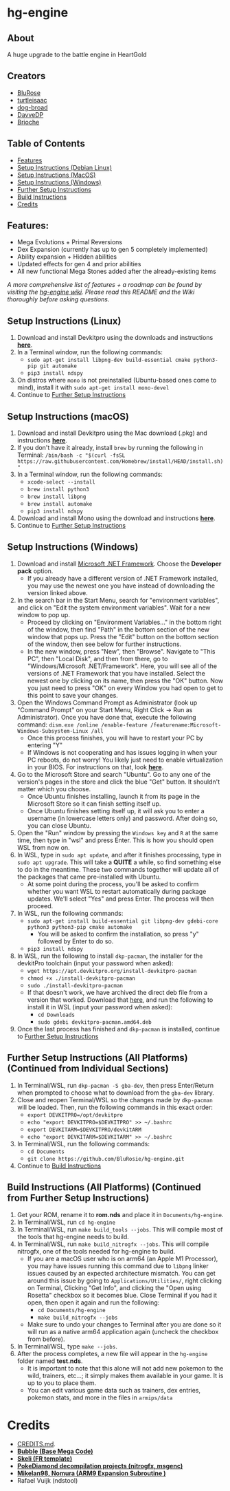 # hg-engine
## About
 A huge upgrade to the battle engine in HeartGold

## Creators
* [BluRose](https://github.com/BluRosie)
* [turtleisaac](https://github.com/turtleisaac)
* [dog-broad](https://github.com/dog-broad)
* [DavveDP](https://github.com/DavveDP)
* [Brioche](https://github.com/Brioooche)

## Table of Contents
- [Features](#features)
- [Setup Instructions (Debian Linux)](#setup-instructions-debian-linux)
- [Setup Instructions (MacOS)](#setup-instructions-macos)
- [Setup Instructions (Windows)](#setup-instructions-windows)
- [Further Setup Instructions](#further-setup-instructions-all-platforms-continued-from-individual-sections)
- [Build Instructions](#build-instructions-all-platforms-continued-from-further-setup-instructions)
- [Credits](#credits)


## Features:
* Mega Evolutions + Primal Reversions
* Dex Expansion (currently has up to gen 5 completely implemented)
* Ability expansion + Hidden abilities
* Updated effects for gen 4 and prior abilities
* All new functional Mega Stones added after the already-existing items

*A more comprehensive list of features + a roadmap can be found by visiting the [hg-engine wiki](https://github.com/BluRosie/hg-engine/wiki).  Please read this README and the Wiki thoroughly before asking questions.*

## Setup Instructions (Linux)
1. Download and install Devkitpro using the downloads and instructions [**here**][DEVKITPRO].
2. In a Terminal window, run the following commands:
    * ```sudo apt-get install libpng-dev build-essential cmake python3-pip git automake```
    * ```pip3 install ndspy```
3. On distros where `mono` is not preinstalled (Ubuntu-based ones come to mind), install it with `sudo apt-get install mono-devel`
4. Continue to [Further Setup Instructions](#further-setup-instructions-all-platforms-continued-from-individual-sections)

## Setup Instructions (macOS)
1. Download and install Devkitpro using the Mac download (.pkg) and instructions [**here**][DEVKITPRO].
2. If you don't have it already, install `brew` by running the following in Terminal: ```/bin/bash -c "$(curl -fsSL https://raw.githubusercontent.com/Homebrew/install/HEAD/install.sh)"```
3. In a Terminal window, run the following commands:
    * ```xcode-select --install```
    * ```brew install python3```
    * ```brew install libpng```
    * ```brew install automake```
    * ```pip3 install ndspy```
4. Download and install Mono using the download and instructions [**here**](https://www.mono-project.com/docs/getting-started/install/mac/).
5. Continue to [Further Setup Instructions](#further-setup-instructions-all-platforms-continued-from-individual-sections)


## Setup Instructions (Windows)
1. Download and install [Microsoft .NET Framework](https://dotnet.microsoft.com/en-us/download/dotnet-framework/net48). Choose the **Developer pack** option.
    * If you already have a different version of .NET Framework installed, you may use the newest one you have instead of downloading the version linked above.
2. In the search bar in the Start Menu, search for "environment variables", and click on "Edit the system environment variables". Wait for a new window to pop up.
    * Proceed by clicking on "Environment Variables..." in the bottom right of the window, then find "Path" in the bottom section of the new window that pops up. Press the "Edit" button on the bottom section of the window, then see below for further instructions.
    * In the new window, press "New", then "Browse". Navigate to "This PC", then "Local Disk", and then from there, go to "Windows/Microsoft .NET/Framework". Here, you will see all of the versions of .NET Framework that you have installed. Select the newest one by clicking on its name, then press the "OK" button. Now you just need to press "OK" on every Window you had open to get to this point to save your changes.
3. Open the Windows Command Prompt as Administrator (look up "Command Prompt" on your Start Menu, Right Click -> Run as Administrator). Once you have done that, execute the following command: ```dism.exe /online /enable-feature /featurename:Microsoft-Windows-Subsystem-Linux /all```
    * Once this process finishes, you will have to restart your PC by entering "Y"
    * If Windows is not cooperating and has issues logging in when your PC reboots, do not worry! You likely just need to enable virtualization in your BIOS. For instructions on that, look [**here**](https://bce.berkeley.edu/enabling-virtualization-in-your-pc-bios.html).
4. Go to the Microsoft Store and search "Ubuntu". Go to any one of the version's pages in the store and click the blue "Get" button.  It shouldn't matter which you choose.
    * Once Ubuntu finishes installing, launch it from its page in the Microsoft Store so it can finish setting itself up.
    * Once Ubuntu finishes setting itself up, it will ask you to enter a username (in lowercase letters only) and password. After doing so, you can close Ubuntu.
5. Open the "Run" window by pressing the `Windows key` and `R` at the same time, then type in "wsl" and press Enter. This is how you should open WSL from now on.
6. In WSL, type in ```sudo apt update```, and after it finishes processing, type in ```sudo apt upgrade```. This will take a **QUITE** a while, so find something else to do in the meantime. These two commands together will update all of the packages that came pre-installed with Ubuntu.
   * At some point during the process, you'll be asked to confirm whether you want WSL to restart automatically during package updates. We'll select "Yes" and press Enter. The process will then proceed.
7. In WSL, run the following commands:
    * ```sudo apt-get install build-essential git libpng-dev gdebi-core python3 python3-pip cmake automake```
        * You will be asked to confirm the installation, so press "y" followed by Enter to do so.
    * ```pip3 install ndspy```
8. In WSL, run the following to install `dkp-pacman`, the installer for the devkitPro toolchain (input your password when asked):
    * ```wget https://apt.devkitpro.org/install-devkitpro-pacman```
    * ```chmod +x ./install-devkitpro-pacman```
    * ```sudo ./install-devkitpro-pacman```
    - If that doesn't work, we have archived the direct deb file from a version that worked.  Download that [here](https://cdn.discordapp.com/attachments/720028281566658581/1046631490710151258/devkitpro-pacman.amd64.deb), and run the following to install it in WSL (input your password when asked):
        * ```cd Downloads```
        * ```sudo gdebi devkitpro-pacman.amd64.deb```
9. Once the last process has finished and `dkp-pacman` is installed, continue to [Further Setup Instructions](#further-setup-instructions-all-platforms-continued-from-individual-sections)


## Further Setup Instructions (All Platforms) (Continued from Individual Sections)
1. In Terminal/WSL, run ```dkp-pacman -S gba-dev```, then press Enter/Return when prompted to choose what to download from the `gba-dev` library.
2. Close and reopen Terminal/WSL so the changes made by `dkp-pacman` will be loaded. Then, run the following commands in this exact order:
    * ```export DEVKITPRO=/opt/devkitpro```
    * ```echo "export DEVKITPRO=$DEVKITPRO" >> ~/.bashrc```
    * ```export DEVKITARM=$DEVKITPRO/devkitARM```
    * ```echo "export DEVKITARM=$DEVKITARM" >> ~/.bashrc```
3. In Terminal/WSL, run the following commands:
    * ```cd Documents```
    * ```git clone https://github.com/BluRosie/hg-engine.git```
4. Continue to [Build Instructions](#build-instructions-all-platforms-continued-from-further-setup-instructions)

## Build Instructions (All Platforms) (Continued from Further Setup Instructions)

1. Get your ROM, rename it to **rom.nds** and place it in `Documents/hg-engine`.
2. In Terminal/WSL, run ```cd hg-engine```
3. In Terminal/WSL, run ```make build_tools --jobs```. This will compile most of the tools that hg-engine needs to build.
4. In Terminal/WSL, run ```make build_nitrogfx --jobs```. This will compile nitrogfx, one of the tools needed for hg-engine to build.
    * If you are a macOS user who is on arm64 (an Apple M1 Processor), you may have issues running this command due to `libpng` linker issues caused by an expected architecture mismatch. You can get around this issue by going to `Applications/Utilities/`, right clicking on Terminal, Clicking "Get Info", and clicking the "Open using Rosetta" checkbox so it becomes blue. Close Terminal if you had it open, then open it again and run the following:
        * ```cd Documents/hg-engine```
        * ```make build_nitrogfx --jobs```
    * Make sure to undo your changes to Terminal after you are done so it will run as a native arm64 application again (uncheck the checkbox from before).
5. In Terminal/WSL, type `make --jobs`.
6. After the process completes, a new file will appear in the `hg-engine` folder named **test.nds**.
   * It is important to note that this alone will not add new pokemon to the wild, trainers, etc...; it simply makes them available in your game. It is up to you to place them.
   * You can edit various game data such as trainers, dex entries, pokemon stats, and more in the files in `armips/data`

# Credits
* [CREDITS.md](CREDITS.md).
* [**Bubble (Base Mega Code)**][TEMPLATE]
* [**Skeli (FR template)**][CFRU]
* [**PokeDiamond decompilation projects (nitrogfx, msgenc)**][diamond]
* [**Mikelan98, Nomura (ARM9 Expansion Subroutine )**][ARM9]
* Rafael Vuijk (ndstool)

[MONEXPAND]: https://github.com/BluRosie/hgss-monexpansion
[CFRU]: https://github.com/Skeli789/Complete-Fire-Red-Upgrade
[G5T]: https://github.com/CodenamePU/Gen5Tools
[ARM9]: https://pokehacking.com/tutorials/ramexpansion/
[diamond]:https://github.com/pret/pokediamond
[TEMPLATE]: https://github.com/Bubble791/Pokemon-Heart-Gold-Engine
[LUNOS]: https://www.pokecommunity.com/showthread.php?t=432351
[DEVKITPRO]: https://github.com/devkitPro/pacman/releases
